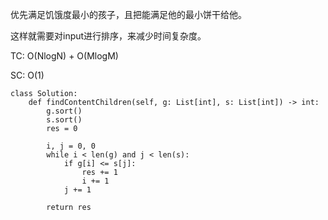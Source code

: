 优先满足饥饿度最小的孩子，且把能满足他的最小饼干给他。

这样就需要对input进行排序，来减少时间复杂度。

TC: O(NlogN) + O(MlogM)

SC: O(1)
```
class Solution:
    def findContentChildren(self, g: List[int], s: List[int]) -> int:
        g.sort()
        s.sort()
        res = 0
        
        i, j = 0, 0
        while i < len(g) and j < len(s):
            if g[i] <= s[j]:
                res += 1
                i += 1
            j += 1
        
        return res
```
